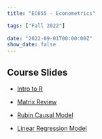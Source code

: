 ```yaml
---
title: "EC655 - Econometrics"

tags: ["Fall 2022"]
  
date: "2022-09-01T00:00:00Z"
show_date: false
---
```


## Course Slides

- <a href="https://justinsmithecon.github.io/teaching/ec655/intro/intro.html">Intro to R</a>

- <a href="https://justinsmithecon.github.io/teaching/ec655/Matrix%20Review/matrixrev.html">Matrix Review</a> 

- <a href="https://justinsmithecon.github.io/teaching/ec655/rubin/rubin.html">Rubin Causal Model</a> 

- <a href="https://justinsmithecon.github.io/teaching/ec655/linearregress/linearregress.html">Linear Regression Model</a> 




